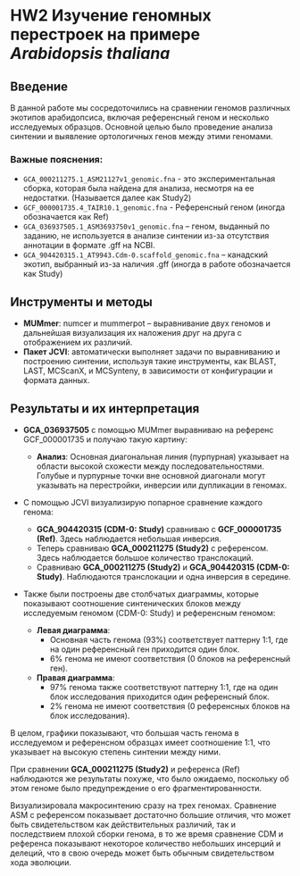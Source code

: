 # HW2 Изучение геномных перестроек на примере *Arabidopsis thaliana*

## Введение

В данной работе мы сосредоточились на сравнении геномов различных экотипов арабидопсиса, включая референсный геном и несколько исследуемых образцов. Основной целью было проведение анализа синтении и выявление ортологичных генов между этими геномами.

### Важные пояснения:

- `GCA_000211275.1_ASM21127v1_genomic.fna` - это экспериментальная сборка, которая была найдена для анализа, несмотря на ее недостатки. (Называется далее как Study2)
- `GCF_000001735.4_TAIR10.1_genomic.fna` - Референсный геном (иногда обозначается как Ref)
- `GCA_036937505.1_ASM3693750v1_genomic.fna` – геном, выданный по заданию, не используется в анализе синтении из-за отсутствия аннотации в формате .gff на NCBI.
- `GCA_904420315.1_AT9943.Cdm-0.scaffold_genomic.fna` – канадский экотип, выбранный из-за наличия .gff (иногда в работе обозначается как Study)

## Инструменты и методы

- **MUMmer**: numcer и mummerpot – выравнивание двух геномов и дальнейшая визуализация их наложения друг на друга с отображением их различий.
- **Пакет JCVI**: автоматически выполняет задачи по выравниванию и построению синтении, используя такие инструменты, как BLAST, LAST, MCScanX, и MCSynteny, в зависимости от конфигурации и формата данных.

## Результаты и их интерпретация

- **GCA_036937505** с помощью MUMmer выравниваю на референс GCF_000001735 и получаю такую картину:
  - **Анализ**: Основная диагональная линия (пурпурная) указывает на области высокой схожести между последовательностями. Голубые и пурпурные точки вне основной диагонали могут указывать на перестройки, инверсии или дупликации в геномах.

- С помощью JCVI визуализирую попарное сравнение каждого генома:
  - **GCA_904420315 (CDM-0: Study)** сравниваю с **GCF_000001735 (Ref)**. Здесь наблюдается небольшая инверсия.
  - Теперь сравниваю **GCA_000211275 (Study2)** с референсом. Здесь наблюдается большое количество транслокаций.
  - Сравниваю **GCA_000211275 (Study2)** и **GCA_904420315 (CDM-0: Study)**. Наблюдаются транслокации и одна инверсия в середине.

- Также были построены две столбчатых диаграммы, которые показывают соотношение синтенических блоков между исследуемым геномом (CDM-0: Study) и референсным геномом:
  - **Левая диаграмма**:
    - Основная часть генома (93%) соответствует паттерну 1:1, где на один референсный ген приходится один блок.
    - 6% генома не имеют соответствия (0 блоков на референсный ген).
  - **Правая диаграмма**:
    - 97% генома также соответствуют паттерну 1:1, где на один блок исследования приходится один референсный блок.
    - 2% генома не имеют соответствия (0 референсных блоков на блок исследования).

В целом, графики показывают, что большая часть генома в исследуемом и референсном образцах имеет соотношение 1:1, что указывает на высокую степень синтении между ними.

При сравнении **GCA_000211275 (Study2)** и референса (Ref) наблюдаются же результаты похуже, что было ожидаемо, поскольку об этом геноме было предупреждение о его фрагментированности.

Визуализировала макросинтению сразу на трех геномах. Сравнение ASM с референсом показывает достаточно большие отличия, что может быть свидетельством как действительных различий, так и последствием плохой сборки генома, в то же время сравнение CDM и референса показывают некоторое количество небольших инсерций и делеций, что в свою очередь может быть обычным свидетельством хода эволюции.
